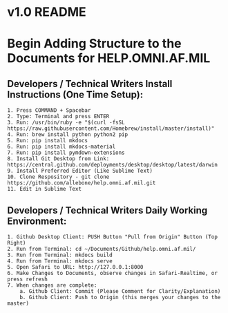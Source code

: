 # v1.0 README
# Begin Adding Structure to the Documents for HELP.OMNI.AF.MIL

## Developers / Technical Writers Install Instructions (One Time Setup):

	1. Press COMMAND + Spacebar
	2. Type: Terminal and press ENTER
	3. Run: /usr/bin/ruby -e "$(curl -fsSL https://raw.githubusercontent.com/Homebrew/install/master/install)"
	4. Run: brew install python python2 pip
	5. Run: pip install mkdocs
	6. Run: pip install mkdocs-material
	7. Run: pip install pymdown-extensions
	8. Install Git Desktop from Link: https://central.github.com/deployments/desktop/desktop/latest/darwin
	9. Install Preferred Editor (Like Sublime Text)
	10. Clone Respository - git clone https://github.com/allebone/help.omni.af.mil.git
	11. Edit in Sublime Text
	
## Developers / Technical Writers Daily Working Environment: 	
	1. Github Desktop Client: PUSH Button "Pull from Origin" Button (Top Right)
	2. Run from Terminal: cd ~/Documents/Github/help.omni.af.mil/
	3. Run from Terminal: mkdocs build
	4. Run from Terminal: mkdocs serve
	5. Open Safari to URL: http://127.0.0.1:8000
	6. Make Changes to Documents, observe changes in Safari-Realtime, or press refresh
	7. When changes are complete:
		a. Github Client: Commit (Please Comment for Clarity/Explanation)
		b. Github Client: Push to Origin (this merges your changes to the master)
